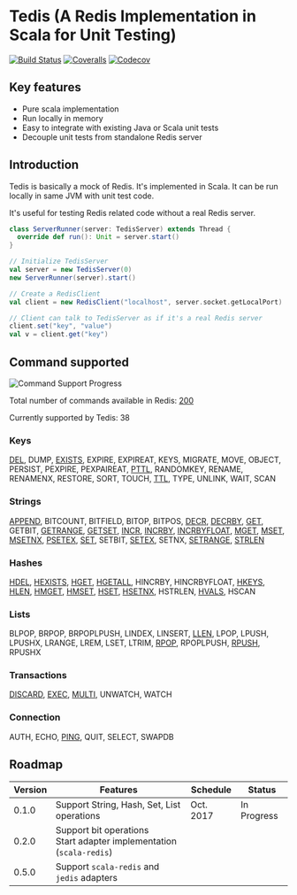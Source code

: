# Tedis (A Redis Implementation in Scala for Unit Testing)

[![Build Status](https://img.shields.io/travis/dzhg/tedis/master.svg)](https://travis-ci.org/dzhg/tedis)
[![Coveralls](https://img.shields.io/coveralls/dzhg/tedis/master.svg)](https://coveralls.io/github/dzhg/tedis?branch=master)
[![Codecov](https://img.shields.io/codecov/c/github/dzhg/tedis.svg)](https://codecov.io/gh/dzhg/tedis)

## Key features

* Pure scala implementation
* Run locally in memory
* Easy to integrate with existing Java or Scala unit tests
* Decouple unit tests from standalone Redis server

## Introduction

Tedis is basically a mock of Redis. It's implemented in Scala. It can be run locally in same JVM with unit test code.

It's useful for testing Redis related code without a real Redis server.

```Scala
class ServerRunner(server: TedisServer) extends Thread {
  override def run(): Unit = server.start()
}

// Initialize TedisServer
val server = new TedisServer(0)
new ServerRunner(server).start()

// Create a RedisClient
val client = new RedisClient("localhost", server.socket.getLocalPort)

// Client can talk to TedisServer as if it's a real Redis server
client.set("key", "value")
val v = client.get("key")
```

## Command supported

![Command Support Progress](https://img.shields.io/badge/progress-38%2F200-orange.svg)

Total number of commands available in Redis: [200](https://redis.io/commands)

Currently supported by Tedis: 38

### Keys

[DEL](https://redis.io/commands/del), DUMP, [EXISTS](https://redis.io/commands/exists), EXPIRE, EXPIREAT, KEYS, MIGRATE, MOVE, OBJECT, PERSIST, PEXPIRE, PEXPAIREAT, [PTTL](https://redis.io/commands/pttl), RANDOMKEY, RENAME, RENAMENX, RESTORE, SORT, TOUCH, [TTL](https://redis.io/commands/ttl), TYPE, UNLINK, WAIT, SCAN

### Strings

[APPEND](https://redis.io/commands/append), BITCOUNT, BITFIELD, BITOP, BITPOS, [DECR](https://redis.io/commands/decr), [DECRBY](https://redis.io/commands/decrby), [GET](https://redis.io/commands/get), GETBIT, [GETRANGE](https://redis.io/commands/getrange), [GETSET](https://redis.io/commands/getset), [INCR](https://redis.io/commands/incr), [INCRBY](https://redis.io/commands/incrby), [INCRBYFLOAT](https://redis.io/commands/incrbyfloat), [MGET](https://redis.io/commands/mget), [MSET](https://redis.io/commands/mset), [MSETNX](https://redis.io/commands/msetnx), [PSETEX](https://redis.io/commands/psetex), [SET](https://redis.io/commands/set), SETBIT, [SETEX](https://redis.io/commands/setex), SETNX, [SETRANGE](https://redis.io/commands/setrange), [STRLEN](https://redis.io/commands/strlen)

### Hashes

[HDEL](https://redis.io/commands/hdel), [HEXISTS](https://redis.io/commands/hexists), [HGET](https://redis.io/commands/hget), [HGETALL](https://redis.io/commands/hgetall), HINCRBY, HINCRBYFLOAT, [HKEYS](https://redis.io/commands/hkeys), [HLEN](https://redis.io/commands/hlen), [HMGET](https://redis.io/commands/hmget), [HMSET](https://redis.io/commands/hmset), [HSET](https://redis.io/commands/hset), [HSETNX](https://redis.io/commands/hsetnx), HSTRLEN, [HVALS](https://redis.io/commands/hvals), HSCAN

### Lists

BLPOP, BRPOP, BRPOPLPUSH, LINDEX, LINSERT, [LLEN](https://redis.io/commands/llen), LPOP, LPUSH, LPUSHX, LRANGE, LREM, LSET, LTRIM, [RPOP](https://redis.io/commands/rpop), RPOPLPUSH, [RPUSH](https://redis.io/commands/rpush), RPUSHX

### Transactions

[DISCARD](https://redis.io/commands/discard), [EXEC](https://redis.io/commands/exec), [MULTI](https://redis.io/commands/multi), UNWATCH, WATCH

### Connection

AUTH, ECHO, [PING](https://redis.io/commands/ping), QUIT, SELECT, SWAPDB

## Roadmap

| Version | Features                                                                 | Schedule  | Status      |
|---------|--------------------------------------------------------------------------|-----------|-------------|
| 0.1.0   | Support String, Hash, Set, List operations                               | Oct. 2017 | In Progress |
| 0.2.0   | Support bit operations <br/>Start adapter implementation (`scala-redis`) |           |             |
| 0.5.0   | Support `scala-redis` and `jedis` adapters                               |           |             |
